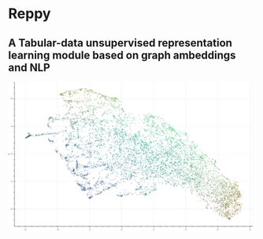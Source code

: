# Reppy
## A Tabular-data unsupervised representation learning module based on graph ambeddings and NLP

![Semantic map of a company's suppliers](embeddings.png)